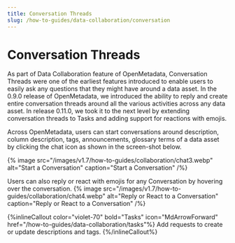 ```yaml
---
title: Conversation Threads
slug: /how-to-guides/data-collaboration/conversation
---
```


# Conversation Threads

As part of Data Collaboration feature of OpenMetadata, Conversation Threads were one of the earliest features introduced to enable users to easily ask any questions that they might have around a data asset. In the 0.9.0 release of OpenMetadata, we introduced the ability to reply and create entire conversation 
threads around all the various activities across any data asset. In release 0.11.0, we took it to the next level by extending conversation threads to Tasks and adding support for reactions with emojis.

Across OpenMetadata, users can start conversations around description, column description, tags, announcements, glossary terms of a data asset by clicking the chat icon as shown in the screen-shot below.

{% image
src="/images/v1.7/how-to-guides/collaboration/chat3.webp"
alt="Start a Conversation"
caption="Start a Conversation"
/%}

Users can also reply or react with emojis for any Conversation by hovering over the conversation.
{% image
src="/images/v1.7/how-to-guides/collaboration/chat4.webp"
alt="Reply or React to a Conversation"
caption="Reply or React to a Conversation"
/%}

{%inlineCallout
  color="violet-70"
  bold="Tasks"
  icon="MdArrowForward"
  href="/how-to-guides/data-collaboration/tasks"%}
  Add requests to create or update descriptions and tags.
{%/inlineCallout%}